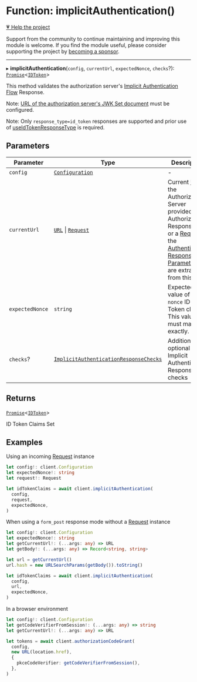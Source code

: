 # Function: implicitAuthentication()

[💗 Help the project](https://github.com/sponsors/panva)

Support from the community to continue maintaining and improving this module is welcome. If you find the module useful, please consider supporting the project by [becoming a sponsor](https://github.com/sponsors/panva).

***

▸ **implicitAuthentication**(`config`, `currentUrl`, `expectedNonce`, `checks`?): [`Promise`](https://developer.mozilla.org/docs/Web/JavaScript/Reference/Global_Objects/Promise)\<[`IDToken`](../interfaces/IDToken.md)\>

This method validates the authorization server's
[Implicit Authentication Flow](https://openid.net/specs/openid-connect-core-1_0-errata2.html#ImplicitFlowAuth)
Response.

Note:
[URL of the authorization server's JWK Set document](../interfaces/ServerMetadata.md#jwks_uri)
must be configured.

Note: Only `response_type=id_token` responses are supported and prior use of
[useIdTokenResponseType](useIdTokenResponseType.md) is required.

## Parameters

| Parameter | Type | Description |
| ------ | ------ | ------ |
| `config` | [`Configuration`](../classes/Configuration.md) | - |
| `currentUrl` | [`URL`](https://developer.mozilla.org/docs/Web/API/URL) \| [`Request`](https://developer.mozilla.org/docs/Web/API/Request) | Current [URL](https://developer.mozilla.org/docs/Web/API/URL) the Authorization Server provided an Authorization Response to or a [Request](https://developer.mozilla.org/docs/Web/API/Request), the [Authentication Response Parameters](https://openid.net/specs/openid-connect-core-1_0-errata2.html#ImplicitAuthResponse) are extracted from this. |
| `expectedNonce` | `string` | Expected value of the `nonce` ID Token claim. This value must match exactly. |
| `checks`? | [`ImplicitAuthenticationResponseChecks`](../interfaces/ImplicitAuthenticationResponseChecks.md) | Additional optional Implicit Authentication Response checks |

## Returns

[`Promise`](https://developer.mozilla.org/docs/Web/JavaScript/Reference/Global_Objects/Promise)\<[`IDToken`](../interfaces/IDToken.md)\>

ID Token Claims Set

## Examples

Using an incoming [Request](https://developer.mozilla.org/docs/Web/API/Request) instance

```ts
let config!: client.Configuration
let expectedNonce!: string
let request!: Request

let idTokenClaims = await client.implicitAuthentication(
  config,
  request,
  expectedNonce,
)
```

When using a `form_post` response mode without a [Request](https://developer.mozilla.org/docs/Web/API/Request) instance

```ts
let config!: client.Configuration
let expectedNonce!: string
let getCurrentUrl!: (...args: any) => URL
let getBody!: (...args: any) => Record<string, string>

let url = getCurrentUrl()
url.hash = new URLSearchParams(getBody()).toString()

let idTokenClaims = await client.implicitAuthentication(
  config,
  url,
  expectedNonce,
)
```

In a browser environment

```ts
let config!: client.Configuration
let getCodeVerifierFromSession!: (...args: any) => string
let getCurrentUrl!: (...args: any) => URL

let tokens = await client.authorizationCodeGrant(
  config,
  new URL(location.href),
  {
    pkceCodeVerifier: getCodeVerifierFromSession(),
  },
)
```
